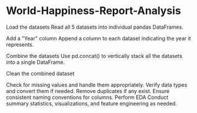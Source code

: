 # World-Happiness-Report-Analysis
Load the datasets
Read all 5 datasets into individual pandas DataFrames.

Add a "Year" column
Append a column to each dataset indicating the year it represents.

Combine the datasets
Use pd.concat() to vertically stack all the datasets into a single DataFrame.

Clean the combined dataset

Check for missing values and handle them appropriately.
Verify data types and convert them if needed.
Remove duplicates if any exist.
Ensure consistent naming conventions for columns.
Perform EDA
Conduct summary statistics, visualizations, and feature engineering as needed.
